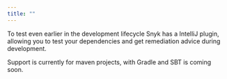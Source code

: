 ```yaml
---
title: ""
---
```


To test even earlier in the development lifecycle Snyk has a IntelliJ plugin, allowing you to test your dependencies and get remediation advice during development.

Support is currently for maven projects, with Gradle and SBT is coming soon.


